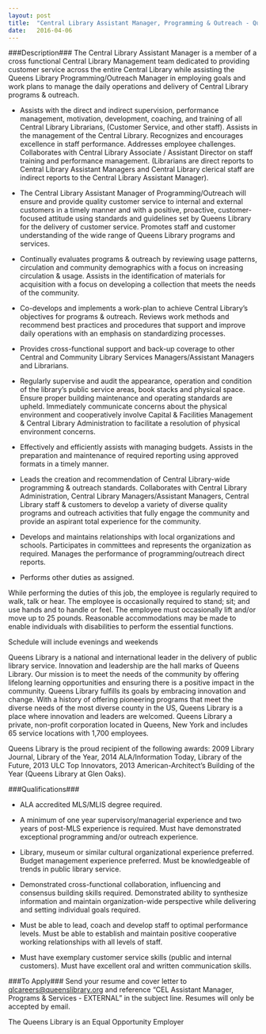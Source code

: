 ```yaml
---
layout: post
title:  "Central Library Assistant Manager, Programming & Outreach - Queens Library"
date:   2016-04-06
---
```


###Description###
The Central Library Assistant Manager is a member of a cross functional Central Library Management team dedicated to providing customer service across the entire Central Library while assisting the Queens Library Programming/Outreach Manager in employing goals and work plans to manage the daily operations and delivery of Central Library programs & outreach.

* Assists with the direct and indirect supervision, performance management, motivation, development, coaching, and training of all Central Library Librarians, (Customer Service, and other staff). Assists in the management of the Central Library. Recognizes and encourages excellence in staff performance. Addresses employee challenges. Collaborates with Central Library Associate / Assistant Director on staff training and performance management. (Librarians are direct reports to Central Library Assistant Managers and Central Library clerical staff are indirect reports to the Central Library Assistant Manager).

* The Central Library Assistant Manager of Programming/Outreach will ensure and provide quality customer service to internal and external customers in a timely manner and with a positive, proactive, customer-focused attitude using standards and guidelines set by Queens Library for the delivery of customer service. Promotes staff and customer understanding of the wide range of Queens Library programs and services.  

* Continually evaluates programs & outreach by reviewing usage patterns, circulation and community demographics with a focus on increasing circulation & usage. Assists in the identification of materials for acquisition with a focus on developing a collection that meets the needs of the community.

* Co-develops and implements a work-plan to achieve Central Library’s objectives for programs & outreach. Reviews work methods and recommend best practices and procedures that support and improve daily operations with an emphasis on standardizing processes.

* Provides cross-functional support and back-up coverage to other Central and Community Library Services Managers/Assistant Managers and Librarians.

* Regularly supervise and audit the appearance, operation and condition of the library’s public service areas, book stacks and physical space. Ensure proper building maintenance and operating standards are upheld.  Immediately communicate concerns about the physical environment and cooperatively involve Capital & Facilities Management & Central Library Administration to facilitate a resolution of physical environment concerns. 

* Effectively and efficiently assists with managing budgets. Assists in the preparation and maintenance of required reporting using approved formats in a timely manner.

* Leads the creation and recommendation of Central Library-wide programming & outreach standards. Collaborates with Central Library Administration, Central Library Managers/Assistant Managers, Central Library staff & customers to develop a variety of diverse quality programs and outreach activities that fully engage the community and provide an aspirant total experience for the community.

* Develops and maintains relationships with local organizations and schools. Participates in committees and represents the organization as required. Manages the performance of programming/outreach direct reports.

* Performs other duties as assigned.

While performing the duties of this job, the employee is regularly required to walk, talk or hear. The employee is occasionally required to stand; sit; and use hands and to handle or feel. The employee must occasionally lift and/or move up to 25 pounds. Reasonable accommodations may be made to enable individuals with disabilities to perform the essential functions.

Schedule will include evenings and weekends

Queens Library is a national and international leader in the delivery of public library service. Innovation and leadership are the hall marks of Queens Library. Our mission is to meet the needs of the community by offering lifelong learning opportunities and ensuring there is a positive impact in the community. Queens Library fulfills its goals by embracing innovation and change. With a history of offering pioneering programs that meet the diverse needs of the most diverse county in the US, Queens Library is a place where innovation and leaders are welcomed. Queens Library a private, non-profit corporation located in Queens, New York and includes 65 service locations with 1,700 employees.


Queens Library is the proud recipient of the following awards: 2009 Library Journal, Library of the Year, 2014 ALA/Information Today, Library of the Future, 2013 ULC Top Innovators, 2013 American-Architect’s Building of the Year (Queens Library at Glen Oaks).




###Qualifications###

* ALA accredited MLS/MLIS degree required.

* A minimum of one year supervisory/managerial experience and two years of post-MLS experience is required. Must have demonstrated exceptional programming and/or outreach experience. 

* Library, museum or similar cultural organizational experience preferred. Budget management experience preferred.  Must be knowledgeable of trends in public library service.

* Demonstrated cross-functional collaboration, influencing and consensus building skills required. Demonstrated ability to synthesize information and maintain organization-wide perspective while delivering and setting individual goals required.

* Must be able to lead, coach and develop staff to optimal performance levels. Must be able to establish and maintain positive cooperative working relationships with all levels of staff.

* Must have exemplary customer service skills (public and internal customers). Must have excellent oral and written communication skills.









###To Apply###
Send your resume and cover letter to qlcareers@queenslibrary.org and reference “CEL Assistant Manager, Programs & Services - EXTERNAL” in the subject line. Resumes will only be accepted by email. 

The Queens Library is an Equal Opportunity Employer





